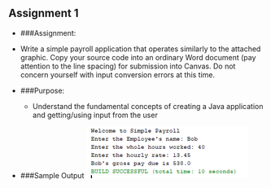 ## Assignment 1

- ###Assignment: 

 - Write a simple payroll application that operates similarly to the attached graphic. Copy your source code into an ordinary Word document (pay attention to the line spacing) for submission into Canvas. Do not concern yourself with input conversion errors at this time.

- ###Purpose: 

  - Understand the fundamental concepts of creating a Java application and getting/using input from the user

- ###Sample Output
	![Mock-Up](./Assignment1.png)
